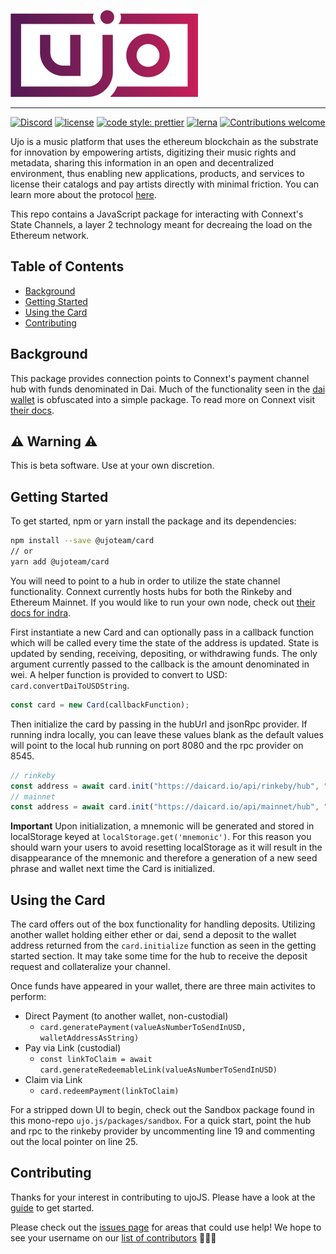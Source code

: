 <!-- show-on-docup
<br />
-->

[![ujoJS](https://github.com/ujoteam/ujo.js/raw/master/ujo.png)](https://ujomusic.com/)

---

[![Discord](https://img.shields.io/discord/423160867534929930.svg?style=flat-square)](https://discord.gg/gWWXT7H)
[![license](https://img.shields.io/badge/license-MIT-blue.svg?style=flat-square)](https://github.com/ujoteam/ujo.js/blob/master/LICENSE)
[![code style: prettier](https://img.shields.io/badge/code_style-prettier-ff69b4.svg?style=flat-square)](https://github.com/prettier/prettier)
[![lerna](https://img.shields.io/badge/maintained%20with-lerna-cc00ff.svg?style=flat-square)](https://lernajs.io/)
[![Contributions welcome](https://img.shields.io/badge/contributions-welcome-orange.svg?style=flat-square)](https://github.com/ujoteam/ujo.js/blob/master/CONTRIBUTING.md)

Ujo is a music platform that uses the ethereum blockchain as the substrate for innovation by empowering artists, digitizing their music rights and metadata, sharing this information in an open and decentralized environment, thus enabling new applications, products, and services to license their catalogs and pay artists directly with minimal friction. You can learn more about the protocol [here](https://blog.ujomusic.com/the-ujo-platform-a-decentralized-music-ecosystem-e530c31b62bc).

This repo contains a JavaScript package for interacting with Connext's State Channels, a layer 2 technology meant for decreaing the load on the Ethereum network.

<!-- hide-on-docup-start -->

## Table of Contents

- [Background](#background)
- [Getting Started](#getting-started)
- [Using the Card](#using-the-card)
- [Contributing](#contributing)
<!-- hide-on-docup-stop -->

## Background

This package provides connection points to Connext's payment channel hub with funds denominated in Dai. Much of the functionality seen in the [dai wallet](https://daicard.io/) is obfuscated into a simple package. To read more on Connext visit [their docs](https://github.com/ConnextProject/docs/wiki).

## ⚠️ Warning ⚠️

This is beta software. Use at your own discretion.

## Getting Started

To get started, npm or yarn install the package and its dependencies:

```bash
npm install --save @ujoteam/card
// or
yarn add @ujoteam/card
```

You will need to point to a hub in order to utilize the state channel functionality. Connext currently hosts hubs for both the Rinkeby and Ethereum Mainnet. If you would like to run your own node, check out [their docs for indra](https://github.com/ConnextProject/indra).

First instantiate a new Card and can optionally pass in a callback function which will be called every time the state of the address is updated. State is updated by sending, receiving, depositing, or withdrawing funds. The only argument currently passed to the callback is the amount denominated in wei. A helper function is provided to convert to USD: `card.convertDaiToUSDString`.

```js
const card = new Card(callbackFunction);
```

Then initialize the card by passing in the hubUrl and jsonRpc provider. If running indra locally, you can leave these values blank as the default values will point to the local hub running on port 8080 and the rpc provider on 8545.

```js
// rinkeby
const address = await card.init("https://daicard.io/api/rinkeby/hub", "https://eth-rinkeby.alchemyapi.io/jsonrpc/SU-VoQIQnzxwTrccH4tfjrQRTCrNiX6w");
// mainnet
const address = await card.init("https://daicard.io/api/mainnet/hub", "https://eth-mainnet.alchemyapi.io/jsonrpc/rHT6GXtmGtMxV66Bvv8aXLOUc6lp0m_-");
```

**Important**
Upon initialization, a mnemonic will be generated and stored in localStorage keyed at `localStorage.get('mnemonic')`. For this reason you should warn your users to avoid resetting localStorage as it will result in the disappearance of the mnemonic and therefore a generation of a new seed phrase and wallet next time the Card is initialized.

## Using the Card

The card offers out of the box functionality for handling deposits. Utilizing another wallet holding either ether or dai, send a deposit to the wallet address returned from the `card.initialize` function as seen in the getting started section. It may take some time for the hub to receive the deposit request and collateralize your channel.

Once funds have appeared in your wallet, there are three main activites to perform:

- Direct Payment (to another wallet, non-custodial)
  - `card.generatePayment(valueAsNumberToSendInUSD, walletAddressAsString)`
- Pay via Link (custodial)
  - `const linkToClaim = await card.generateRedeemableLink(valueAsNumberToSendInUSD)`
- Claim via Link
  - `card.redeemPayment(linkToClaim)`

For a stripped down UI to begin, check out the Sandbox package found in this mono-repo `ujo.js/packages/sandbox`. For a quick start, point the hub and rpc to the rinkeby provider by uncommenting line 19 and commenting out the local pointer on line 25.

## Contributing

Thanks for your interest in contributing to ujoJS. Please have a look at the [guide](https://github.com/ujoteam/ujo.js/blob/master/CONTRIBUTING.md) to get started.

Please check out the [issues page](https://github.com/ujo/ujo.js/issues) for areas that could use help! We hope to see your username on our [list of contributors](https://github.com/ujo/ujo.js/graphs/contributors) 🙏🎉🚀
